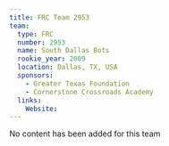 ```yaml
---
title: FRC Team 2953
team:
  type: FRC
  number: 2953
  name: South Dallas Bots
  rookie_year: 2009
  location: Dallas, TX, USA
  sponsors:
    - Greater Texas Foundation
    - Cornerstone Crossroads Academy
  links:
    Website: 
---
```

No content has been added for this team